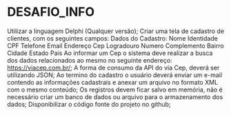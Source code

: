 # DESAFIO_INFO
Utilizar a linguagem Delphi (Qualquer versão); Criar uma tela de cadastro de clientes, com os seguintes campos: Dados do Cadastro:  Nome Identidade CPF Telefone Email Endereço Cep Logradouro Numero Complemento Bairro Cidade Estado Pais Ao informar um Cep o sistema deve realizar a busca dos dados relacionados ao mesmo no seguinte endereço: https://viacep.com.br/; A forma de consumo da API do via Cep, deverá ser utilizando JSON; Ao termino do cadastro o usuário deverá enviar um e-mail contendo as informações cadastrais e anexar um arquivo no formato XML com o mesmo conteúdo; Os registros devem ficar salvo em memória, não é necessário criar um banco de dados ou arquivo para o armazenamento dos dados; Disponibilizar o código fonte do projeto no github;
